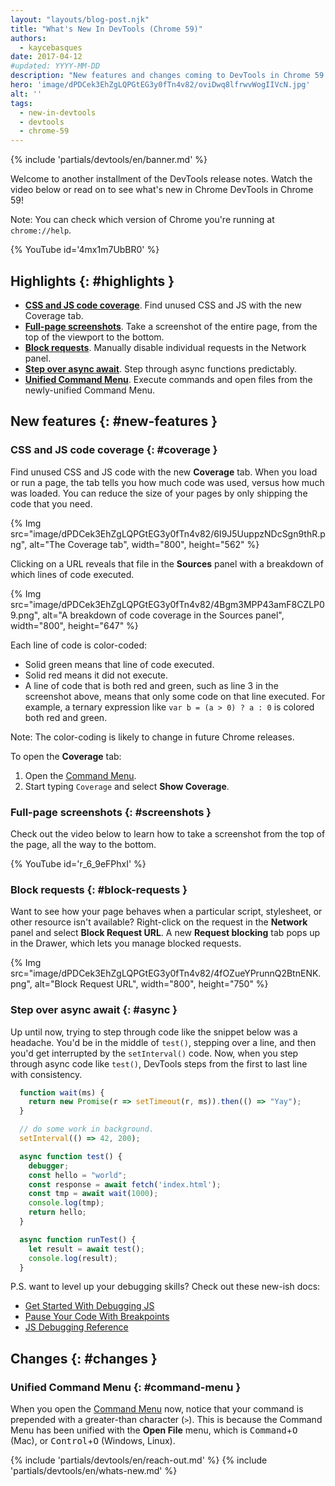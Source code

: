 ```yaml
---
layout: "layouts/blog-post.njk"
title: "What's New In DevTools (Chrome 59)"
authors:
  - kaycebasques
date: 2017-04-12
#updated: YYYY-MM-DD
description: "New features and changes coming to DevTools in Chrome 59."
hero: 'image/dPDCek3EhZgLQPGtEG3y0fTn4v82/oviDwq8lfrwvWogIIVcN.jpg'
alt: ''
tags:
  - new-in-devtools
  - devtools
  - chrome-59
---
```


{% include 'partials/devtools/en/banner.md' %}

Welcome to another installment of the DevTools release notes. Watch the video
below or read on to see what's new in Chrome DevTools in Chrome 59!

Note: You can check which version of Chrome you're running at `chrome://help`.

{% YouTube id='4mx1m7UbBR0' %}


## Highlights {: #highlights }

* [**CSS and JS code coverage**](#coverage). Find unused CSS and JS with
  the new Coverage tab.
* [**Full-page screenshots**](#screenshots). Take a screenshot of the
  entire page, from the top of the viewport to the bottom.
* [**Block requests**](#block-requests). Manually disable individual
  requests in the Network panel.
* [**Step over async await**](#async). Step through async functions predictably.
* [**Unified Command Menu**](#command-menu). Execute commands and open files
  from the newly-unified Command Menu.


## New features {: #new-features }

### CSS and JS code coverage {: #coverage }

Find unused CSS and JS code with the new **Coverage** tab. When you load or
run a page, the tab tells you how much code was used, versus how much was
loaded. You can reduce the size of your pages by only shipping the code
that you need.

{% Img src="image/dPDCek3EhZgLQPGtEG3y0fTn4v82/6I9J5UuppzNDcSgn9thR.png", alt="The Coverage tab", width="800", height="562" %}

Clicking on a URL reveals that file in the **Sources** panel with a breakdown
of which lines of code executed.

{% Img src="image/dPDCek3EhZgLQPGtEG3y0fTn4v82/4Bgm3MPP43amF8CZLP09.png", alt="A breakdown of code coverage in the Sources panel", width="800", height="647" %}

Each line of code is color-coded:

* Solid green means that line of code executed.
* Solid red means it did not execute.
* A line of code that is both red and green, such as line 3 in the screenshot above,
  means that only some code on that line executed. For example, a ternary
  expression like `var b = (a > 0) ? a : 0` is colored both red and green.

Note: The color-coding is likely to change in future Chrome releases.

To open the **Coverage** tab:

1. Open the [Command Menu](/docs/devtools/command-menu/#open).
1. Start typing `Coverage` and select **Show Coverage**.

### Full-page screenshots {: #screenshots }

Check out the video below to learn how to take a screenshot from the top
of the page, all the way to the bottom.

{% YouTube id='r_6_9eFPhxI' %}

### Block requests {: #block-requests }

Want to see how your page behaves when a particular script, stylesheet, or
other resource isn't available? Right-click on the request in the **Network**
panel and select **Block Request URL**. A new **Request blocking** tab
pops up in the Drawer, which lets you manage blocked requests.

{% Img src="image/dPDCek3EhZgLQPGtEG3y0fTn4v82/4fOZueYPrunnQ2BtnENK.png", alt="Block Request URL", width="800", height="750" %}

### Step over async await {: #async }

Up until now, trying to step through code like the snippet below was a
headache. You'd be in the middle of `test()`, stepping over a line, and then
you'd get interrupted by the `setInterval()` code. Now, when you step through
async code like `test()`, DevTools steps from the first to last line with
consistency.

```js
  function wait(ms) {
    return new Promise(r => setTimeout(r, ms)).then(() => "Yay");
  }

  // do some work in background.
  setInterval(() => 42, 200);

  async function test() {
    debugger;
    const hello = "world";
    const response = await fetch('index.html');
    const tmp = await wait(1000);
    console.log(tmp);
    return hello;
  }

  async function runTest() {
    let result = await test();
    console.log(result);
  }
```

P.S. want to level up your debugging skills? Check out these new-ish docs:

* [Get Started With Debugging JS](/docs/devtools/javascript/)
* [Pause Your Code With Breakpoints](/devtools/javascript/breakpoints/)
* [JS Debugging Reference](/docs/devtools/javascript/reference/)

## Changes {: #changes }

### Unified Command Menu {: #command-menu }

When you open the [Command Menu](/docs/devtools/command-menu/#open) now, notice that your command
is prepended with a greater-than character (`>`). This is because the Command
Menu has been unified with the **Open File** menu, which is
<kbd>Command</kbd>+<kbd>O</kbd> (Mac), or <kbd>Control</kbd>+<kbd>O</kbd>
(Windows, Linux).

{% include 'partials/devtools/en/reach-out.md' %}
{% include 'partials/devtools/en/whats-new.md' %}


